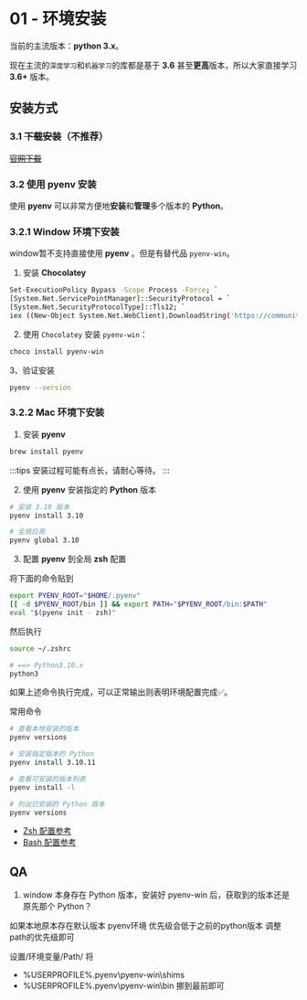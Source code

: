# 01 - 环境安装

当前的主流版本：**python 3.x**。

现在主流的`深度学习`和`机器学习`的库都是基于 **3.6** 甚至**更高**版本，所以大家直接学习 **3.6+** 版本。

## 安装方式

### 3.1 ~~下载安装~~（不推荐）

~~[官网下载](https://www.python.org/downloads/)~~

### 3.2 使用 pyenv 安装

使用 **pyenv** 可以非常方便地**安装**和**管理**多个版本的 **Python**。

### 3.2.1 Window 环境下安装

window暂不支持直接使用 **pyenv** 。但是有替代品 `pyenv-win`。

1. 安装 **Chocolatey**

```bash
Set-ExecutionPolicy Bypass -Scope Process -Force; `
[System.Net.ServicePointManager]::SecurityProtocol = `
[System.Net.SecurityProtocolType]::Tls12; `
iex ((New-Object System.Net.WebClient).DownloadString('https://community.chocolatey.org/install.ps1'))
```

2. 使用 `Chocolatey` 安装 `pyenv-win`：

```bash
choco install pyenv-win
```

3、验证安装

```bash
pyenv --version
```

### 3.2.2 Mac 环境下安装

1. 安装 **pyenv**

```bash
brew install pyenv
```

:::tips
安装过程可能有点长，请耐心等待。
:::

2. 使用 **pyenv** 安装指定的 **Python** 版本

```Bash
# 安装 3.10 版本
pyenv install 3.10

# 全局应用
pyenv global 3.10
```

3. 配置 **pyenv** 到全局 **zsh** 配置

将下面的命令贴到

```Bash
export PYENV_ROOT="$HOME/.pyenv"
[[ -d $PYENV_ROOT/bin ]] && export PATH="$PYENV_ROOT/bin:$PATH"
eval "$(pyenv init - zsh)"
```

然后执行

```Bash
source ~/.zshrc

# ==> Python3.10.x
python3 
```

如果上述命令执行完成，可以正常输出则表明环境配置完成✅。

常用命令
```Bash
# 查看本地安装的版本
pyenv versions

# 安装指定版本的 Python
pyenv install 3.10.11

# 查看可安装的版本列表
pyenv install -l

# 列出已安装的 Python 版本
pyenv versions
```

- [Zsh 配置参考](https://github.com/pyenv/pyenv?tab=readme-ov-file#zsh)
- [Bash 配置参考](https://github.com/pyenv/pyenv?tab=readme-ov-file#bash)


## QA

1. window 本身存在 Python 版本，安装好 pyenv-win 后，获取到的版本还是原先那个 Python？

如果本地原本存在默认版本 pyenv环境 优先级会低于之前的python版本
调整path的优先级即可

设置/环境变量/Path/ 将
- %USERPROFILE%\.pyenv\pyenv-win\shims
- %USERPROFILE%\.pyenv\pyenv-win\bin
挪到最前即可